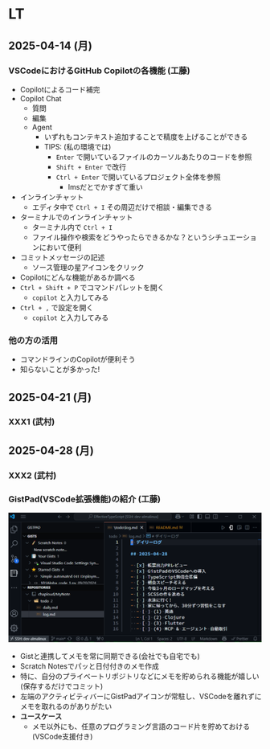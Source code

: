 # LT

## 2025-04-14 (月)

### VSCodeにおけるGitHub Copilotの各機能 (工藤)

- Copilotによるコード補完
- Copilot Chat
  - 質問
  - 編集
  - Agent
    - いずれもコンテキスト追加することで精度を上げることができる
    - TIPS: (私の環境では)
      - `Enter` で開いているファイルのカーソルあたりのコードを参照
      - `Shift + Enter` で改行
      - `Ctrl + Enter` で開いているプロジェクト全体を参照
        - lmsだとでかすぎて重い
- インラインチャット
  - エディタ中で `Ctrl + I` その周辺だけで相談・編集できる
- ターミナルでのインラインチャット
  - ターミナル内で `Ctrl + I`
  - ファイル操作や検索をどうやったらできるかな？というシチュエーションにおいて便利
- コミットメッセージの記述
  - ソース管理の星アイコンをクリック
- Copilotにどんな機能があるか調べる
- `Ctrl + Shift + P` でコマンドパレットを開く
  - `copilot` と入力してみる
- `Ctrl + ,` で設定を開く
  - `copilot` と入力してみる

### 他の方の活用

- コマンドラインのCopilotが便利そう
- 知らないことが多かった!

## 2025-04-21 (月)

### XXX1 (武村)

## 2025-04-28 (月)

### XXX2 (武村)

### GistPad(VSCode拡張機能)の紹介 (工藤)

![assets/image/0001_gistpad.png](assets/image/0001_gistpad.png)

- Gistと連携してメモを常に同期できる(会社でも自宅でも)
- Scratch Notesでパッと日付付きのメモ作成
- 特に、自分のプライベートリポジトリなどにメモを貯められる機能が嬉しい(保存するだけでコミット)
- 左端のアクティビティバーにGistPadアイコンが常駐し、VSCodeを離れずにメモを取れるのがありがたい
- **ユースケース**
  - メモ以外にも、任意のプログラミング言語のコード片を貯めておける(VSCode支援付き)
